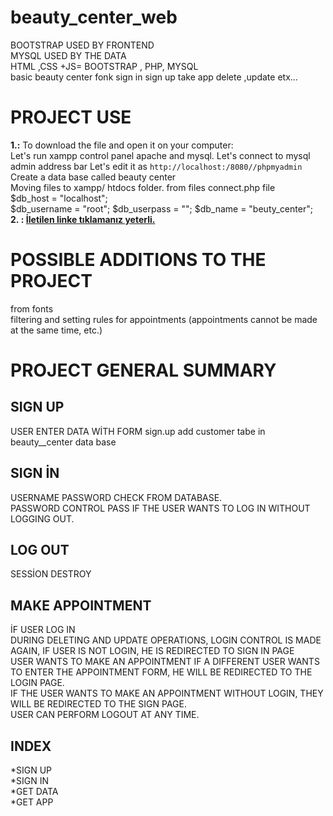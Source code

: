 # beauty_center_web
BOOTSTRAP USED BY FRONTEND <br/>
MYSQL USED BY THE DATA<br/>
HTML ,CSS +JS= BOOTSTRAP , PHP, MYSQL <br/>
basic beauty center fonk sign in sign up take app delete ,update etx... <br/>
# PROJECT USE
**1.:** To download the file and open it on your computer: <br/>
Let's run xampp control panel apache and mysql. Let's connect to mysql admin
address bar
Let's edit it as `http://localhost:/8080//phpmyadmin`  <br/>
Create a data base called beauty center <br/>
Moving files to xampp/ htdocs folder. from files connect.php file  <br/>
$db_host = "localhost";  
$db_username = "root";
$db_userpass = "";
$db_name = "beuty_center";
**2. : [İletilen linke tıklamanız yeterli.](http://cmnhmyr.epizy.com/index.php)**
# POSSIBLE ADDITIONS TO THE PROJECT
from fonts <br/>
filtering and setting rules for appointments (appointments cannot be made at the same time, etc.)
# PROJECT GENERAL SUMMARY
## SIGN UP 
USER ENTER DATA WİTH FORM sign.up  add customer tabe in beauty__center data base <br/>
## SIGN İN 
USERNAME PASSWORD CHECK FROM DATABASE.<br/>
PASSWORD CONTROL PASS IF THE USER WANTS TO LOG IN WITHOUT LOGGING OUT. <br/>
## LOG OUT
SESSİON DESTROY <br/>
## MAKE APPOINTMENT 
İF USER LOG IN  <br/>
DURING DELETING AND UPDATE OPERATIONS, LOGIN CONTROL IS MADE AGAIN, IF USER IS NOT LOGIN, HE IS REDIRECTED TO SIGN IN PAGE<br/>
USER WANTS TO MAKE AN APPOINTMENT IF A DIFFERENT USER WANTS TO ENTER THE APPOINTMENT FORM, HE WILL BE REDIRECTED TO THE LOGIN PAGE. <br/>
IF THE USER WANTS TO MAKE AN APPOINTMENT WITHOUT LOGIN, THEY WILL BE REDIRECTED TO THE SIGN PAGE. <br/>
USER CAN PERFORM LOGOUT AT ANY TIME. <br/>
## INDEX
*SIGN UP <br/>
*SIGN IN <br/>
*GET DATA <br/>
*GET APP<br/>

